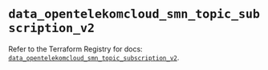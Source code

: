 # `data_opentelekomcloud_smn_topic_subscription_v2`

Refer to the Terraform Registry for docs: [`data_opentelekomcloud_smn_topic_subscription_v2`](https://registry.terraform.io/providers/opentelekomcloud/opentelekomcloud/1.36.44/docs/data-sources/smn_topic_subscription_v2).
